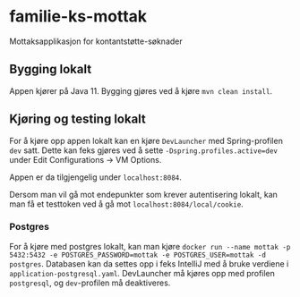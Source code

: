 # familie-ks-mottak
Mottaksapplikasjon for kontantstøtte-søknader

## Bygging lokalt
Appen kjører på Java 11. Bygging gjøres ved å kjøre `mvn clean install`. 

## Kjøring og testing lokalt
For å kjøre opp appen lokalt kan en kjøre `DevLauncher` med Spring-profilen `dev` satt. Dette kan feks gjøres ved å sette
`-Dspring.profiles.active=dev` under Edit Configurations -> VM Options. 

Appen er da tilgjengelig under `localhost:8084`.

Dersom man vil gå mot endepunkter som krever autentisering lokalt, kan man få et testtoken ved å gå mot `localhost:8084/local/cookie`. 

### Postgres
For å kjøre med postgres lokalt, kan man kjøre `docker run --name mottak -p 5432:5432 -e POSTGRES_PASSWORD=mottak -e POSTGRES_USER=mottak -d postgres`. Databasen kan da settes opp i feks IntelliJ med å bruke verdiene 
i `application-postgresql.yaml`. DevLauncher må kjøres opp med profilen `postgresql`, og `dev`-profilen må deaktiveres. 

